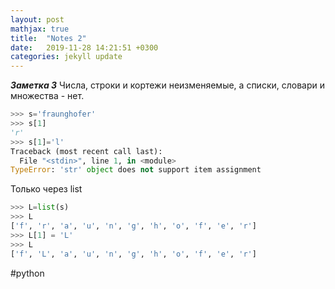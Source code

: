 ```yaml
---
layout: post
mathjax: true
title:  "Notes 2"
date:   2019-11-28 14:21:51 +0300
categories: jekyll update
---
```


***Заметка 3***
Числа, строки и кортежи неизменяемые, а списки, словари и множества - нет.
```python
>>> s='fraunghofer'
>>> s[1]
'r'
>>> s[1]='l'
Traceback (most recent call last):
  File "<stdin>", line 1, in <module>
TypeError: 'str' object does not support item assignment
```
Только через list
```python
>>> L=list(s)
>>> L
['f', 'r', 'a', 'u', 'n', 'g', 'h', 'o', 'f', 'e', 'r']
>>> L[1] = 'L'
>>> L
['f', 'L', 'a', 'u', 'n', 'g', 'h', 'o', 'f', 'e', 'r']
```
#python 
